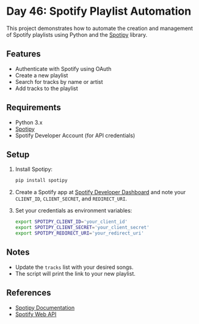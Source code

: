 # Day 46: Spotify Playlist Automation

This project demonstrates how to automate the creation and management of Spotify playlists using Python and the [Spotipy](https://spotipy.readthedocs.io/en/2.22.1/) library.

## Features

- Authenticate with Spotify using OAuth
- Create a new playlist
- Search for tracks by name or artist
- Add tracks to the playlist

## Requirements

- Python 3.x
- [Spotipy](https://spotipy.readthedocs.io/en/2.22.1/)
- Spotify Developer Account (for API credentials)

## Setup

1. Install Spotipy:

   ```bash
   pip install spotipy
   ```

2. Create a Spotify app at [Spotify Developer Dashboard](https://developer.spotify.com/dashboard/applications) and note your `CLIENT_ID`, `CLIENT_SECRET`, and `REDIRECT_URI`.

3. Set your credentials as environment variables:
   ```bash
   export SPOTIPY_CLIENT_ID='your_client_id'
   export SPOTIPY_CLIENT_SECRET='your_client_secret'
   export SPOTIPY_REDIRECT_URI='your_redirect_uri'
   ```

## Notes

- Update the `tracks` list with your desired songs.
- The script will print the link to your new playlist.

## References

- [Spotipy Documentation](https://spotipy.readthedocs.io/en/2.22.1/)
- [Spotify Web API](https://developer.spotify.com/documentation/web-api/)
